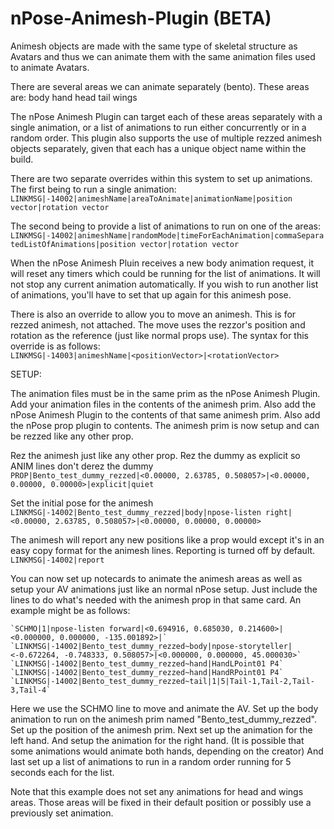 # nPose-Animesh-Plugin (BETA)
Animesh objects are made with the same type of skeletal structure as Avatars and thus we can animate them with the same animation files used to animate Avatars.

There are several areas we can animate separately (bento).  These areas are:
    body
    hand
    head
    tail
    wings
    
The nPose Animesh Plugin can target each of these areas separately with a single animation, or a list of animations to run either concurrently or in a random order.  This plugin also supports the use of multiple rezzed animesh objects separately, given that each has a unique object name within the build.

There are two separate overrides within this system to set up animations.  
The first being to run a single animation:        
    `LINKMSG|-14002|animeshName|areaToAnimate|animationName|position vector|rotation vector`
    
The second being to provide a list of animations to run on one of the areas:        
    `LINKMSG|-14002|animeshName|randomMode|timeForEachAnimation|commaSeparatedListOfAnimations|position vector|rotation vector`
    
When the nPose Animesh Pluin receives a new body animation request, it will reset any timers which could be running for the list of animations.  It will not stop any current animation automatically.  If you wish to run another list of animations, you'll have to set that up again for this animesh pose.

    
    
There is also an override to allow you to move an animesh.  This is for rezzed animesh, not attached.  The move uses the rezzor's position and rotation as the reference (just like normal props use).
The syntax for this override is as follows:        
    `LINKMSG|-14003|animeshName|<positionVector>|<rotationVector>`
    
    
    
SETUP:

The animation files must be in the same prim as the nPose Animesh Plugin.  Add your animation files in the contents of the animesh prim.  Also add the nPose Animesh Plugin to the contents of that same animesh prim.  Also add the nPose prop plugin to contents.  The animesh prim is now setup and can be rezzed like any other prop.

Rez the animesh just like any other prop.
Rez the dummy as explicit so ANIM lines don't derez the dummy        
    `PROP|Bento_test_dummy_rezzed|<0.00000, 2.63785, 0.508057>|<0.00000, 0.00000, 0.00000>|explicit|quiet`

Set the initial pose for the animesh        
    `LINKMSG|-14002|Bento_test_dummy_rezzed|body|npose-listen right|<0.00000, 2.63785, 0.508057>|<0.00000, 0.00000, 0.00000>`

The animesh will report any new positions like a prop would except it's in an easy copy format for the animesh lines.  Reporting is turned off by default.        
    `LINKMSG|-14002|report`


You can now set up notecards to animate the animesh areas as well as setup your AV animations just like an normal nPose setup.  Just include the lines to do what's needed with the animesh prop in that same card.  An example might be as follows:        

    `SCHMO|1|npose-listen forward|<0.694916, 0.685030, 0.214600>|<0.000000, 0.000000, -135.001892>|`        
    `LINKMSG|-14002|Bento_test_dummy_rezzed~body|npose-storyteller|<-0.672264, -0.748333, 0.508057>|<0.000000, 0.000000, 45.000030>`        
    `LINKMSG|-14002|Bento_test_dummy_rezzed~hand|HandLPoint01 P4`        
    `LINKMSG|-14002|Bento_test_dummy_rezzed~hand|HandRPoint01 P4`        
    `LINKMSG|-14002|Bento_test_dummy_rezzed~tail|1|5|Tail-1,Tail-2,Tail-3,Tail-4`        
    

Here we use the SCHMO line to move and animate the AV.
Set up the body animation to run on the animesh prim named "Bento_test_dummy_rezzed".
Set up the position of the animesh prim.
Next set up the animation for the left hand.
And setup the animation for the right hand.  (It is possible that some animations would animate both hands, depending on the creator)
And last set up a list of animations to run in a random order running for 5 seconds each for the list.
    
Note that this example does not set any animations for head and wings areas.  Those areas will be fixed in their default position or possibly use a previously set animation.
